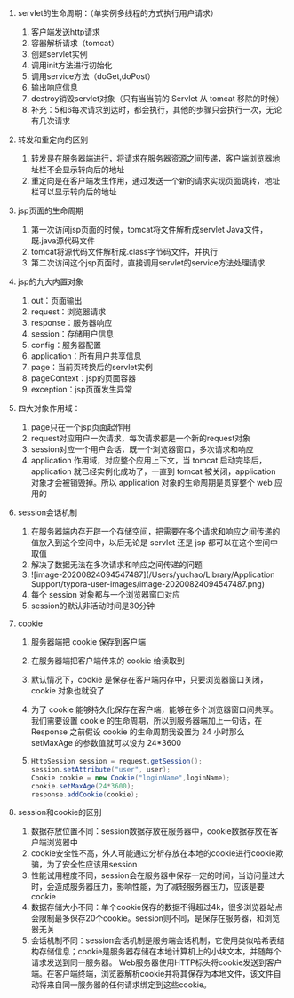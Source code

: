 1. servlet的生命周期：（单实例多线程的方式执行用户请求）

   1. 客户端发送http请求
   2. 容器解析请求（tomcat）
   3. 创建servlet实例
   4. 调用init方法进行初始化
   5. 调用service方法（doGet,doPost）
   6. 输出响应信息
   7. destroy销毁servlet对象（只有当当前的 Servlet 从 tomcat 移除的时候）
   8. 补充：5和6每次请求到达时，都会执行，其他的步骤只会执行一次，无论有几次请求

2. 转发和重定向的区别

   1. 转发是在服务器端进行，将请求在服务器资源之间传递，客户端浏览器地址栏不会显示转向后的地址
   2. 重定向是在客户端发生作用，通过发送一个新的请求实现页面跳转，地址栏可以显示转向后的地址

3. jsp页面的生命周期

   1. 第一次访问jsp页面的时候，tomcat将文件解析成servlet Java文件，既.java源代码文件
   2. tomcat将源代码文件解析成.class字节码文件，并执行
   3. 第二次访问这个jsp页面时，直接调用servlet的service方法处理请求

4. jsp的九大内置对象

   1. out：页面输出
   2. request：浏览器请求
   3. response：服务器响应
   4. session：存储用户信息
   5. config：服务器配置
   6. application：所有用户共享信息
   7. page：当前页转换后的servlet实例
   8. pageContext：jsp的页面容器
   9. exception：jsp页面发生异常

5. 四大对象作用域：

   1. page只在一个jsp页面起作用
   2. request对应用户一次请求，每次请求都是一个新的request对象
   3. session对应一个用户会话，既一个浏览器窗口，多次请求和响应
   4. application 作用域，对应整个应用上下文，当 tomcat 启动完毕后，application 就已经实例化成功了，一直到 tomcat 被关闭，application 对象才会被销毁掉。所以 application 对象的生命周期是贯穿整个 web 应用的

6. session会话机制

   1. 在服务器端内存开辟一个存储空间，把需要在多个请求和响应之间传递的值放入到这个空间中，以后无论是 servlet 还是 jsp 都可以在这个空间中取值
   2. 解决了数据无法在多次请求和响应之间传递的问题
   3. ![image-20200824094547487](/Users/yuchao/Library/Application Support/typora-user-images/image-20200824094547487.png)
   4. 每个 session 对象都与一个浏览器窗口对应
   5. session的默认非活动时间是30分钟

7. cookie

   1. 服务器端把 cookie 保存到客户端

   2. 在服务器端把客户端传来的 cookie 给读取到

   3. 默认情况下，cookie 是保存在客户端内存中，只要浏览器窗口关闭，cookie 对象也就没了

   4. 为了 cookie 能够持久化保存在客户端，能够在多个浏览器窗口间共享。我们需要设置 cookie 的生命周期，所以到服务器端加上一句话，在 Response 之前假设 cookie 的生命周期我设置为 24 小时那么 setMaxAge 的参数值就可以设为 24*3600 

   5. ```java
      HttpSession session = request.getSession(); 
      session.setAttribute("user", user); 
      Cookie cookie = new Cookie("loginName",loginName); 
      cookie.setMaxAge(24*3600); 
      response.addCookie(cookie);
      ```

8. session和cookie的区别

   1. 数据存放位置不同：session数据存放在服务器中，cookie数据存放在客户端浏览器中
   2. cookie安全性不高，外人可能通过分析存放在本地的cookie进行cookie欺骗，为了安全性应该用session
   3. 性能试用程度不同，session会在服务器中保存一定的时间，当访问量过大时，会造成服务器压力，影响性能，为了减轻服务器压力，应该是要cookie
   4. 数据存储大小不同：单个cookie保存的数据不得超过4k，很多浏览器站点会限制最多保存20个cookie。session则不同，是保存在服务器，和浏览器无关
   5. 会话机制不同：session会话机制是服务端会话机制，它使用类似哈希表结构存储信息；cookie是服务器存储在本地计算机上的小块文本，并随每个请求发送到同一服务器。 Web服务器使用HTTP标头将cookie发送到客户端。在客户端终端，浏览器解析cookie并将其保存为本地文件，该文件自动将来自同一服务器的任何请求绑定到这些cookie。

